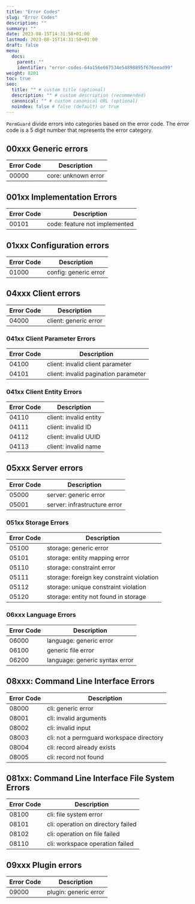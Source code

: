 ```yaml
---
title: "Error Codes"
slug: "Error Codes"
description: ""
summary: ""
date: 2023-08-15T14:31:58+01:00
lastmod: 2023-08-15T14:31:58+01:00
draft: false
menu:
  docs:
    parent: ""
    identifier: "error-codes-64a156e667534e54898895f676eead99"
weight: 8201
toc: true
seo:
  title: "" # custom title (optional)
  description: "" # custom description (recommended)
  canonical: "" # custom canonical URL (optional)
  noindex: false # false (default) or true
---
```


`PermGuard` divide errors into categories based on the error code. The error code is a 5 digit number that represents the error category.

## 00xxx Generic errors

| Error Code | Description                       |
|------------|-----------------------------------|
| 00000      | core: unknown error               |

## 001xx Implementation Errors

| Error Code | Description                       |
|------------|-----------------------------------|
| 00101      | code: feature not implemented     |

## 01xxx Configuration errors

| Error Code | Description                       |
|------------|-----------------------------------|
| 01000      | config: generic error             |

## 04xxx Client errors

| Error Code | Description                       |
|------------|-----------------------------------|
| 04000      | client: generic error             |

### 041xx Client Parameter Errors

| Error Code | Description                           |
|------------|---------------------------------------|
| 04100      | client: invalid client parameter      |
| 04101      | client: invalid pagination parameter  |

### 041xx Client Entity Errors

| Error Code | Description                       |
|------------|-----------------------------------|
| 04110      | client: invalid entity            |
| 04111      | client: invalid ID                |
| 04112      | client: invalid UUID              |
| 04113      | client: invalid name              |

## 05xxx Server errors

| Error Code | Description                                      |
|------------|--------------------------------------------------|
| 05000      | server: generic error                            |
| 05001      | server: infrastructure error                     |

### 051xx Storage Errors

| Error Code | Description                                      |
|------------|--------------------------------------------------|
| 05100      | storage: generic error                           |
| 05101      | storage: entity mapping error                    |
| 05110      | storage: constraint error                        |
| 05111      | storage: foreign key constraint violation        |
| 05112      | storage: unique constraint violation             |
| 05120      | storage: entity not found in storage             |

### 06xxx Language Errors

| Error Code | Description                                      |
|------------|--------------------------------------------------|
| 06000      | language: generic error                          |
| 06100      | generic file error                               |
| 06200      | language: generic syntax error                   |

## 08xxx: Command Line Interface Errors

| Error Code | Description                                      |
|------------|--------------------------------------------------|
| 08000      | cli: generic error                               |
| 08001      | cli: invalid arguments                           |
| 08002      | cli: invalid input                               |
| 08003      | cli: not a permguard workspace directory         |
| 08004      | cli: record already exists                       |
| 08005      | cli: record not found                            |

## 081xx: Command Line Interface File System Errors
| Error Code | Description                                      |
|------------|--------------------------------------------------|
| 08100      | cli: file system error                           |
| 08101      | cli: operation on directory failed               |
| 08102      | cli: operation on file failed                    |
| 08110      | cli: workspace operation failed                  |

## 09xxx Plugin errors

| Error Code | Description                       |
|------------|-----------------------------------|
| 09000      | plugin: generic error             |
